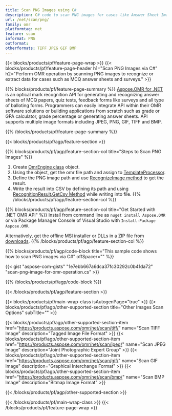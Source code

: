 ```yaml
---
title: Scan PNG Images using C#
description: C# code to scan PNG images for cases like Answer Sheet Images or MCQ Answer Sheets 
url: /net/scan/png/
family: omr
platformtag: net
feature: scan
informat: PNG
outformat:
otherformats: TIFF JPEG GIF BMP
---
```

{{< blocks/products/pf/feature-page-wrap >}}
{{< blocks/products/pf/feature-page-header h1="Scan PNG Images via C#" h2="Perform OMR operation by scanning PNG images to recognize or extract data for cases such as MCQ answer sheets and surveys." >}}

{{% blocks/products/pf/feature-page-summary %}}
[Aspose.OMR for .NET](https://products.aspose.com/omr/net/) is an optical mark recognition API for generating and recognizing answer sheets of MCQ papers, quiz tests, feedback forms like surveys and all type of balloting forms. Programmers can easily integrate API within their OMR software solutions or building applications from scratch such as grade or GPA calculator, grade percentage or generating answer sheets. API supports multiple image formats including JPEG, PNG, GIF, TIFF and BMP.

{{% /blocks/products/pf/feature-page-summary  %}}

{{< blocks/products/pf/agp/feature-section >}}

{{% blocks/products/pf/agp/feature-section-col title="Steps to Scan PNG Images" %}}
1. Create [OmrEngine class](https://apireference.aspose.com/omr/net/aspose.omr.api/omrengine) object.
2. Using the object, get the omr file path and assign to [TemplateProcessor](https://apireference.aspose.com/omr/net/aspose.omr.api/templateprocessor).
3. Define the PNG image path and use [RecognizeImage method](https://apireference.aspose.com/omr/net/aspose.omr.api/templateprocessor/methods/recognizeimage) to get the result.
4. Write the result into CSV by defining its path and using [RecognitionResult.GetCsv Method](https://apireference.aspose.com/omr/net/aspose.omr.model/recognitionresult/methods/getcsv) while writing into file. 
{{% /blocks/products/pf/agp/feature-section-col %}}

{{% blocks/products/pf/agp/feature-section-col title="Get Started with .NET OMR API" %}}
Install from command line as ```nuget install Aspose.OMR``` or via Package Manager Console of Visual Studio with ```Install-Package Aspose.OMR```.

Alternatively, get the offline MSI installer or DLLs in a ZIP file from [downloads](https://downloads.aspose.com/omr/net).
{{% /blocks/products/pf/agp/feature-section-col %}}

{{% blocks/products/pf/agp/code-block title="This sample code shows how to scan PNG images via C#" offSpacer="" %}}

{{< gist "aspose-com-gists" "1e7ebb667a6dca37fc30292c0b41da72" "scan-png-image-for-omr-operation.cs" >}}

{{% /blocks/products/pf/agp/code-block %}}

{{< /blocks/products/pf/agp/feature-section >}}

{{< blocks/products/pf/main-wrap-class isAutogenPage="true" >}}
{{< blocks/products/pf/agp/other-supported-section title="Other Images Scan Options" subTitle="" >}}

{{< blocks/products/pf/agp/other-supported-section-item href="https://products.aspose.com/omr/net/scan/tiff/" name="Scan TIFF Image" description="Tagged Image File Format" >}}
{{< blocks/products/pf/agp/other-supported-section-item href="https://products.aspose.com/omr/net/scan/jpeg/" name="Scan JPEG Image" description="Joint Photographic Expert Group" >}}
{{< blocks/products/pf/agp/other-supported-section-item href="https://products.aspose.com/omr/net/scan/gif/" name="Scan GIF Image" description="Graphical Interchange Format" >}}
{{< blocks/products/pf/agp/other-supported-section-item href="https://products.aspose.com/omr/net/scan/bmp/" name="Scan BMP Image" description="Bitmap Image Format" >}}

{{< /blocks/products/pf/agp/other-supported-section >}}

{{< /blocks/products/pf/main-wrap-class >}}
{{< /blocks/products/pf/feature-page-wrap >}}
